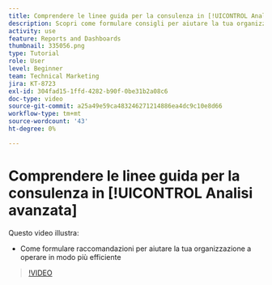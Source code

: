 ```yaml
---
title: Comprendere le linee guida per la consulenza in [!UICONTROL Analisi avanzata]
description: Scopri come formulare consigli per aiutare la tua organizzazione a operare in modo più efficiente in Workfront.
activity: use
feature: Reports and Dashboards
thumbnail: 335056.png
type: Tutorial
role: User
level: Beginner
team: Technical Marketing
jira: KT-8723
exl-id: 304fad15-1ffd-4282-b90f-0be31b2a08c6
doc-type: video
source-git-commit: a25a49e59ca483246271214886ea4dc9c10e8d66
workflow-type: tm+mt
source-wordcount: '43'
ht-degree: 0%

---
```


# Comprendere le linee guida per la consulenza in [!UICONTROL Analisi avanzata]

Questo video illustra:

* Come formulare raccomandazioni per aiutare la tua organizzazione a operare in modo più efficiente

>[!VIDEO](https://video.tv.adobe.com/v/335056/?quality=12&learn=on)

